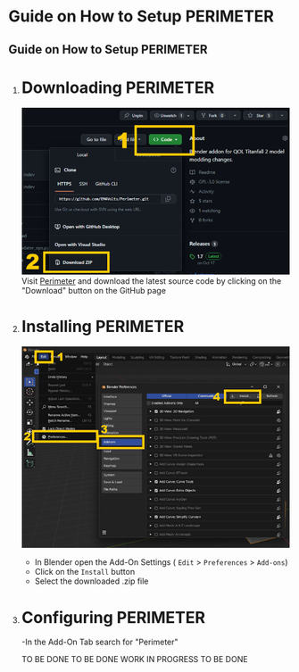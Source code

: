 # Guide on How to Setup PERIMETER

## Guide on How to Setup PERIMETER


1. # Downloading PERIMETER
    ![Step 1](assets/images/setup/step1.png) \
    Visit [Perimeter](https://github.com/EM4Volts/Perimeter) and download the latest source code by clicking on the "Download" button on the GitHub page
    

2. # Installing PERIMETER
    ![Step 2](assets/images/setup/step2.png)
    - In Blender open the Add-On Settings ( `Edit` > `Preferences` > `Add-ons`)
    - Click on the `Install` button
    - Select the downloaded .zip file
    
3. # Configuring PERIMETER
	
	-In the Add-On Tab search for "Perimeter"
	
	TO BE DONE TO BE DONE WORK IN PROGRESS TO BE DONE
